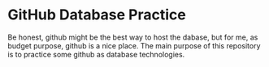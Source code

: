 # GitHub Database Practice

Be honest, github might be the best way to host the dabase, but for me, as budget purpose, github is a nice place.
The main purpose of this repository is to practice some github as database technologies.
